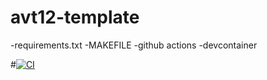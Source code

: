 # avt12-template

-requirements.txt
-MAKEFILE
-github actions
-devcontainer


#[![CI](https://github.com/nogibjj/avt12-template/actions/workflows/hello.yml/badge.svg)](https://github.com/nogibjj/avt12-template/actions/workflows/hello.yml)
